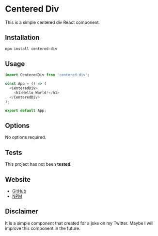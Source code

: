 # Centered Div

This is a simple centered div React component.

## Installation

```bash
npm install centered-div
```

## Usage

```javascript
import CenteredDiv from 'centered-div';

const App = () => (
  <CenteredDiv>
    <h1>Hello World!</h1>
  </CenteredDiv>
);

export default App;
```

## Options

No options required.

## Tests

This project has not been **tested**. 

## Website

- [GitHub]( https://github.com/Coskntkk/centered-div )
- [NPM]( https://www.npmjs.com/package/centered-div )

## Disclaimer

It is a simple component that created for a joke on my Twitter. Maybe I will improve this component in the future.